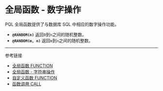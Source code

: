 # 全局函数 - 数字操作

PQL 全局函数提供了与数据库 SQL 中相应的数字操作功能。

* **`@RANDOM(n)`** 返回`0`到`n`之间的随机整数。
* **`@RANDOM(m, n)`** 返回`m`到`n`之间的随机整数。

---
参考链接

* [全局函数 FUNCTION](/pql/global-function.md)
* [全局函数 - 字符串操作](/pql/function-text.md)
* [自定义函数 FUNCTION](/pql/function.md)
* [函数调用 CALL](/pql/call.md)
